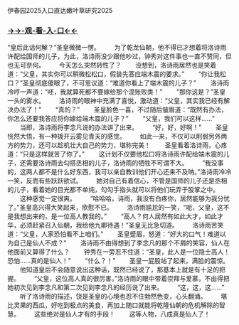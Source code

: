 伊春园2025入口直达嫩叶草研究2025


### <a href="https://7t9e.com">→→-观-看-入-口←←</a>


“皇后此话何解？”圣皇微微一愣。
　　为了乾龙仙朝，他不得已才想着将洛诗雨许配给国师的儿子，为此，洛诗雨没少跟他吵过，钟秀对这件事也一直不赞同，但也无可奈何。
　　今天怎么突然转性了？
　　没想到，洛诗雨居然也是笑着道：“父皇，其实你可以稍微松松口，假装先答应端木震的要求。”
　　“你让我松口？”圣皇彻底傻眼了，不可思议道：“难道你看上了端木震的儿子？”
　　洛诗雨冷哼一声道：“呸，我就算死都不要嫁给那个混账败类！”
　　“那你这是？”圣皇一头的雾水。
　　洛诗雨的眼神中充满了喜悦，激动道：“父皇，其实我已经有解决办法了！”
　　“真的？”
　　圣皇脸色一喜，不过随后皱眉道：“既然有办法，你怎么还要我答应将你嫁给端木震的儿子？”
　　“父皇，我们可以这样……”
　　当即，洛诗雨将李念凡说的办法讲了出来。
　　“好，好，好啊！”
　　圣皇恍然大悟，有一种拨开云雾见青天的感觉。
　　如此一来，不仅可以削弱另外两方的势力，还可以趁机壮大自己的势力，堪称完美！
　　圣皇看着洛诗雨，心疼道：“只是这样就苦了你了。”
　　这计划不仅要他松口将洛诗雨许配给端木震的儿子，还需要洛诗雨去勾搭丞相的儿子，洛诗雨的牺牲不可谓不大。
　　“我没事的，这两人都不是什么好东西，我可以亲自教训他们开心还来不及呐。”洛诗雨冷冷一笑，反而有些跃跃欲试。
　　她对自己有着信心，不管是国师的儿子还是丞相的儿子，看着她的目光都不单纯，勾勾手指头就可以将他们玩弄于股掌之中。
　　这种感觉一定很爽。
　　“哈哈哈，诗雨，我没有白疼你，居然能够为我分忧了。”圣皇高兴得大笑起来，欣慰不已。
　　洛诗雨尴尬的一笑，“呃，父皇，这不是我想出来的，是一位高人教我的。”
　　“高人？何人居然有如此大才，如此才华，必须赶紧召入仙朝，我给他九卿待遇！”圣皇无比急切道。
　　洛诗雨苦笑道：“父皇，人家恐怕看不上咱们。”
　　圣皇蹙眉，怒道：“好大的口气！难道以为自己是仙人不成？”
　　洛诗雨不由得想到了李念凡的那个不屑的笑容，仙人在他面前又算得了什么？
　　钟秀在一旁忍不住道：“圣皇，此人是一位隐士高人！恐怕……真的是仙人！”
　　“什么？！”
　　圣皇一屁股站了起来，满脸的震惊。
　　他知道皇后不会随意说出这种话，既然已经说了，那基本上就是有十足的把握。
　　“父皇，这位高人真的很厉害。”洛诗雨的眼中带着崇拜与爱慕，不由得把她初次见到李念凡和第二次见到李念凡的经历说了出来。
　　“这，这，这……”
　　听了洛诗雨的描述，饶是圣皇的心境也忍不住勃然色变，心头翻涌。
　　堪比灵果的西瓜，好吃到极点的美食，再加上随口就能将乾隆仙朝的危机解除的智慧。
　　这些绝对是仙人才有的手段！
　　这等人物，八成真是仙人了！
